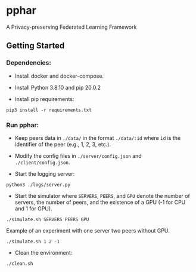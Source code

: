 # pphar

A Privacy-preserving Federated Learning Framework

## Getting Started

### Dependencies:

- Install docker and docker-compose.

- Install Python 3.8.10 and pip 20.0.2

- Install pip requirements:
```
pip3 install -r requirements.txt
```

### Run pphar:

- Keep peers data in `./data/` in the format `./data/:id` where `id` is the identifier of the peer (e.g., 1, 2, 3, etc.).

- Modify the config files in `./server/config.json` and `./client/config.json`.

- Start the logging server:

```
python3 ./logs/server.py 
```

- Start the simulator where `SERVERS`, `PEERS`, and `GPU` denote the number of servers, the number of peers, and the existence of a GPU (-1 for CPU and 1 for GPU).
```
./simulate.sh SERVERS PEERS GPU
```

Example of an experiment with one server two peers without GPU.
```
./simulate.sh 1 2 -1
```

- Clean the environment:
```
./clean.sh
```